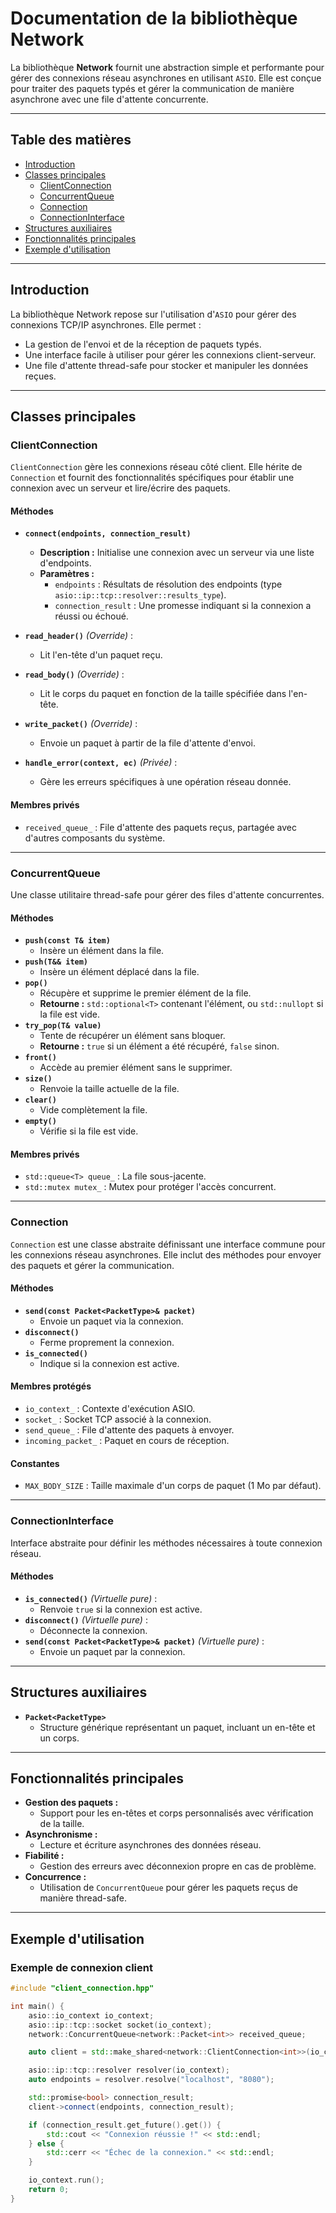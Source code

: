 # Documentation de la bibliothèque Network

La bibliothèque **Network** fournit une abstraction simple et performante pour gérer des connexions réseau asynchrones en utilisant `ASIO`. Elle est conçue pour traiter des paquets typés et gérer la communication de manière asynchrone avec une file d'attente concurrente.

---

## Table des matières

- [Introduction](#introduction)
- [Classes principales](#classes-principales)
  - [ClientConnection](#clientconnection)
  - [ConcurrentQueue](#concurrentqueue)
  - [Connection](#connection)
  - [ConnectionInterface](#connectioninterface)
- [Structures auxiliaires](#structures-auxiliaires)
- [Fonctionnalités principales](#fonctionnalités-principales)
- [Exemple d'utilisation](#exemple-dutilisation)

---

## Introduction

La bibliothèque Network repose sur l'utilisation d'`ASIO` pour gérer des connexions TCP/IP asynchrones. Elle permet :
- La gestion de l'envoi et de la réception de paquets typés.
- Une interface facile à utiliser pour gérer les connexions client-serveur.
- Une file d'attente thread-safe pour stocker et manipuler les données reçues.

---

## Classes principales

### ClientConnection

`ClientConnection` gère les connexions réseau côté client. Elle hérite de `Connection` et fournit des fonctionnalités spécifiques pour établir une connexion avec un serveur et lire/écrire des paquets.

#### Méthodes

- **`connect(endpoints, connection_result)`**
  - **Description :** Initialise une connexion avec un serveur via une liste d'endpoints.
  - **Paramètres :**
    - `endpoints` : Résultats de résolution des endpoints (type `asio::ip::tcp::resolver::results_type`).
    - `connection_result` : Une promesse indiquant si la connexion a réussi ou échoué.
  
- **`read_header()`** *(Override)* :
  - Lit l'en-tête d'un paquet reçu.

- **`read_body()`** *(Override)* :
  - Lit le corps du paquet en fonction de la taille spécifiée dans l'en-tête.

- **`write_packet()`** *(Override)* :
  - Envoie un paquet à partir de la file d'attente d'envoi.

- **`handle_error(context, ec)`** *(Privée)* :
  - Gère les erreurs spécifiques à une opération réseau donnée.

#### Membres privés
- `received_queue_` : File d'attente des paquets reçus, partagée avec d'autres composants du système.

---

### ConcurrentQueue

Une classe utilitaire thread-safe pour gérer des files d'attente concurrentes.

#### Méthodes

- **`push(const T& item)`**
  - Insère un élément dans la file.
- **`push(T&& item)`**
  - Insère un élément déplacé dans la file.
- **`pop()`**
  - Récupère et supprime le premier élément de la file.
  - **Retourne :** `std::optional<T>` contenant l'élément, ou `std::nullopt` si la file est vide.
- **`try_pop(T& value)`**
  - Tente de récupérer un élément sans bloquer.
  - **Retourne :** `true` si un élément a été récupéré, `false` sinon.
- **`front()`**
  - Accède au premier élément sans le supprimer.
- **`size()`**
  - Renvoie la taille actuelle de la file.
- **`clear()`**
  - Vide complètement la file.
- **`empty()`**
  - Vérifie si la file est vide.

#### Membres privés

- `std::queue<T> queue_` : La file sous-jacente.
- `std::mutex mutex_` : Mutex pour protéger l'accès concurrent.

---

### Connection

`Connection` est une classe abstraite définissant une interface commune pour les connexions réseau asynchrones. Elle inclut des méthodes pour envoyer des paquets et gérer la communication.

#### Méthodes

- **`send(const Packet<PacketType>& packet)`**
  - Envoie un paquet via la connexion.
- **`disconnect()`**
  - Ferme proprement la connexion.
- **`is_connected()`**
  - Indique si la connexion est active.

#### Membres protégés
- `io_context_` : Contexte d'exécution ASIO.
- `socket_` : Socket TCP associé à la connexion.
- `send_queue_` : File d'attente des paquets à envoyer.
- `incoming_packet_` : Paquet en cours de réception.

#### Constantes

- `MAX_BODY_SIZE` : Taille maximale d'un corps de paquet (1 Mo par défaut).

---

### ConnectionInterface

Interface abstraite pour définir les méthodes nécessaires à toute connexion réseau.

#### Méthodes

- **`is_connected()`** *(Virtuelle pure)* :
  - Renvoie `true` si la connexion est active.
- **`disconnect()`** *(Virtuelle pure)* :
  - Déconnecte la connexion.
- **`send(const Packet<PacketType>& packet)`** *(Virtuelle pure)* :
  - Envoie un paquet par la connexion.

---

## Structures auxiliaires

- **`Packet<PacketType>`**
  - Structure générique représentant un paquet, incluant un en-tête et un corps.

---

## Fonctionnalités principales

- **Gestion des paquets :**
  - Support pour les en-têtes et corps personnalisés avec vérification de la taille.
- **Asynchronisme :**
  - Lecture et écriture asynchrones des données réseau.
- **Fiabilité :**
  - Gestion des erreurs avec déconnexion propre en cas de problème.
- **Concurrence :**
  - Utilisation de `ConcurrentQueue` pour gérer les paquets reçus de manière thread-safe.

---

## Exemple d'utilisation

### Exemple de connexion client

```cpp
#include "client_connection.hpp"

int main() {
    asio::io_context io_context;
    asio::ip::tcp::socket socket(io_context);
    network::ConcurrentQueue<network::Packet<int>> received_queue;

    auto client = std::make_shared<network::ClientConnection<int>>(io_context, std::move(socket), received_queue);

    asio::ip::tcp::resolver resolver(io_context);
    auto endpoints = resolver.resolve("localhost", "8080");

    std::promise<bool> connection_result;
    client->connect(endpoints, connection_result);

    if (connection_result.get_future().get()) {
        std::cout << "Connexion réussie !" << std::endl;
    } else {
        std::cerr << "Échec de la connexion." << std::endl;
    }

    io_context.run();
    return 0;
}
